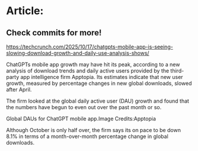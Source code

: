 # Article:

## Check commits for more!
https://techcrunch.com/2025/10/17/chatgpts-mobile-app-is-seeing-slowing-download-growth-and-daily-use-analysis-shows/

ChatGPTs mobile app growth may have hit its peak, according to a new analysis of download trends and daily active users provided by the third-party app intelligence firm Apptopia. Its estimates indicate that new user growth, measured by percentage changes in new global downloads, slowed after April.

The firm looked at the global daily active user (DAU) growth and found that the numbers have begun to even out over the past month or so.

Global DAUs for ChatGPT mobile app.Image Credits:Apptopia

Although October is only half over, the firm says its on pace to be down 8.1% in terms of a month-over-month percentage change in global downloads.
